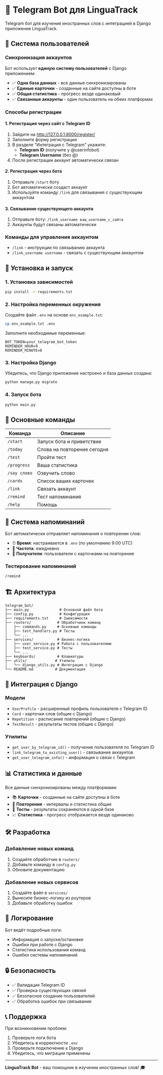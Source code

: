 # 🤖 Telegram Bot для LinguaTrack

Telegram бот для изучения иностранных слов с интеграцией в Django приложение LinguaTrack.

## 🔗 Система пользователей

### Синхронизация аккаунтов

Бот использует **единую систему пользователей** с Django приложением:

- ✅ **Одна база данных** - все данные синхронизированы
- ✅ **Единые карточки** - созданные на сайте доступны в боте
- ✅ **Общая статистика** - прогресс везде одинаковый
- ✅ **Связанные аккаунты** - один пользователь на обеих платформах

### Способы регистрации

#### 1. Регистрация через сайт с Telegram ID
1. Зайдите на http://127.0.0.1:8000/register/
2. Заполните форму регистрации
3. В разделе "Интеграция с Telegram" укажите:
   - **Telegram ID** (получите у @userinfobot)
   - **Telegram Username** (без @)
4. После регистрации аккаунт автоматически связан

#### 2. Регистрация через бота
1. Отправьте `/start` боту
2. Бот автоматически создаст аккаунт
3. Используйте команду `/link` для связывания с существующим аккаунтом

#### 3. Связывание существующего аккаунта
1. Отправьте боту: `/link_username ваш_username_с_сайта`
2. Аккаунты будут связаны автоматически

### Команды для управления аккаунтом

- `/link` - инструкции по связыванию аккаунта
- `/link_username username` - связать с существующим аккаунтом

## 🚀 Установка и запуск

### 1. Установка зависимостей
```bash
pip install -r requirements.txt
```

### 2. Настройка переменных окружения
Создайте файл `.env` на основе `env_example.txt`:
```bash
cp env_example.txt .env
```

Заполните необходимые переменные:
```env
BOT_TOKEN=your_telegram_bot_token
REMINDER_HOUR=9
REMINDER_MINUTE=0
```

### 3. Настройка Django
Убедитесь, что Django приложение настроено и база данных создана:
```bash
python manage.py migrate
```

### 4. Запуск бота
```bash
python main.py
```

## 📱 Основные команды

| Команда | Описание |
|---------|----------|
| `/start` | Запуск бота и приветствие |
| `/today` | Слова на повторение сегодня |
| `/test` | Пройти тест |
| `/progress` | Ваша статистика |
| `/say слово` | Озвучить слово |
| `/cards` | Список ваших карточек |
| `/link` | Связать аккаунт |
| `/remind` | Тест напоминания |
| `/help` | Помощь |

## 🔔 Система напоминаний

Бот автоматически отправляет напоминания о повторении слов:
- ⏰ **Время**: настраивается в `.env` (по умолчанию 9:00 UTC)
- 📅 **Частота**: ежедневно
- 👥 **Получатели**: пользователи с карточками на повторение

### Тестирование напоминаний
```bash
/remind
```

## 🏗️ Архитектура

```
telegram_bot/
├── main.py              # Основной файл бота
├── config.py            # Конфигурация
├── requirements.txt     # Зависимости
├── routers/            # Обработчики команд
│   ├── commands.py     # Основные команды
│   ├── test_handlers.py # Тесты
│   └── ...
├── services/           # Бизнес-логика
│   ├── user_service.py # Работа с пользователями
│   ├── test_service.py # Тесты
│   └── ...
├── keyboards/          # Клавиатуры
├── utils/             # Утилиты
│   └── django_utils.py # Интеграция с Django
└── README.md          # Документация
```

## 🔧 Интеграция с Django

### Модели
- `UserProfile` - расширенный профиль пользователя с Telegram ID
- `Card` - карточки слов (общие с Django)
- `Repetition` - расписание повторений (общие с Django)
- `TestResult` - результаты тестов (общие с Django)

### Утилиты
- `get_user_by_telegram_id()` - получение пользователя по Telegram ID
- `link_telegram_to_existing_user()` - связывание аккаунтов
- `get_user_telegram_info()` - информация о связи с Telegram

## 📊 Статистика и данные

Все данные синхронизированы между платформами:
- 📚 **Карточки** - созданные на сайте доступны в боте
- 🔄 **Повторения** - интервалы и статистика общие
- 📝 **Тесты** - результаты сохраняются в одной базе
- 📈 **Статистика** - прогресс отображается везде одинаково

## 🛠️ Разработка

### Добавление новых команд
1. Создайте обработчик в `routers/`
2. Добавьте команду в `config.py`
3. Обновите документацию

### Добавление новых сервисов
1. Создайте файл в `services/`
2. Вынесите бизнес-логику из роутеров
3. Добавьте обработку ошибок

## 📝 Логирование

Бот ведёт подробные логи:
- Информация о запуске/остановке
- Ошибки при работе с Django
- Статистика использования команд
- Ошибки системы напоминаний

## 🔒 Безопасность

- ✅ Валидация Telegram ID
- ✅ Проверка существующих связей
- ✅ Безопасное создание пользователей
- ✅ Обработка ошибок при связывании

## 📞 Поддержка

При возникновении проблем:
1. Проверьте логи бота
2. Убедитесь в корректности `.env`
3. Проверьте подключение к Django
4. Убедитесь, что миграции применены

---

**LinguaTrack Bot** - ваш помощник в изучении иностранных слов! 🎓 